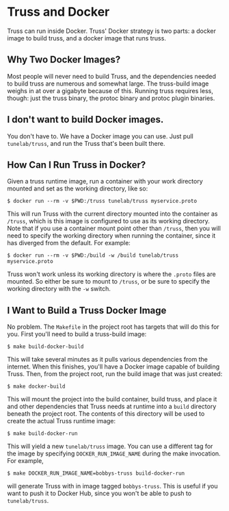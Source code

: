 # Truss and Docker

Truss can run inside Docker. Truss' Docker strategy is two parts: a docker
image to build truss, and a docker image that runs truss.

## Why Two Docker Images?

Most people will never need to build Truss, and the dependencies needed to
build truss are numerous and somewhat large. The truss-build image weighs in at
over a gigabyte because of this. Running truss requires less, though: just the
truss binary, the protoc binary and protoc plugin binaries.

## I don't want to build Docker images.

You don't have to. We have a Docker image you can use. Just pull
`tunelab/truss`, and run the Truss that's been built there.

## How Can I Run Truss in Docker?

Given a truss runtime image, run a container with your work directory mounted
and set as the working directory, like so:
```
$ docker run --rm -v $PWD:/truss tunelab/truss myservice.proto
```
This will run Truss with the current directory mounted into the container as
`/truss`, which is this image is configured to use as its working directory.
Note that if you use a container mount point other than `/truss`, then you will
need to specify the working directory when running the container, since it has
diverged from the default. For example:

```
$ docker run --rm -v $PWD:/build -w /build tunelab/truss myservice.proto
```
Truss won't work unless its working directory is where the `.proto` files are
mounted. So either be sure to mount to `/truss`, or be sure to specify the
working directory with the `-w` switch.

## I Want to Build a Truss Docker Image

No problem. The `Makefile` in the project root has targets that will do this
for you. First you'll need to build a truss-build image:
```
$ make build-docker-build
```
This will take several minutes as it pulls various dependencies from the internet.
When this finishes, you'll have a Docker image capable of building Truss. Then,
from the project root, run the build image that was just created:
```
$ make docker-build
```
This will mount the project into the build container, build truss, and place it and
other dependencies that Truss needs at runtime into a `build` directory beneath the
project root. The contents of this directory will be used to create the actual Truss
runtime image:
```
$ make build-docker-run
```
This will yield a new `tunelab/truss` image. You can use a different tag for the image
by specifying `DOCKER_RUN_IMAGE_NAME` during the make invocation. For example,
```
$ make DOCKER_RUN_IMAGE_NAME=bobbys-truss build-docker-run
```
will generate Truss with in image tagged `bobbys-truss`. This is useful if you
want to push it to Docker Hub, since you won't be able to push to
`tunelab/truss`.

